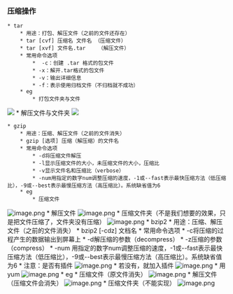 ### 压缩操作
	* tar
		* 用途：打包、解压文件（之前的文件还存在）
		* tar [cvf] 压缩名 文件名 （压缩文件）
		* tar [xvf] 文件名.tar    （解压文件）
		* 常用命令选项
			*  -c：创建 .tar 格式的包文件
			* -x：解开.tar格式的包文件
			* -v：输出详细信息
			* -f：表示使用归档文件（不归档就不成功）
		* eg
			* 打包文件夹与文件
![](https://upload-images.jianshu.io/upload_images/14466013-9136a7e39f3f020c.png?imageMogr2/auto-orient/strip%7CimageView2/2/w/1240)
			* 解压文件与文件夹
![](https://upload-images.jianshu.io/upload_images/14466013-047597694f2fbb17.png?imageMogr2/auto-orient/strip%7CimageView2/2/w/1240)
			
	* gzip
		* 用途：压缩、解压文件（之前的文件消失）
		* gzip [选项] 压缩（解压缩）的文件名
		* 常用命令选项
			* -d将压缩文件解压
			* -l显示压缩文件的大小，未压缩文件的大小，压缩比
			* -v显示文件名和压缩比（verbose）
			* -num用指定的数字num调整压缩的速度，-1或--fast表示最快压缩方法（低压缩比），-9或--best表示最慢压缩方法（高压缩比）。系统缺省值为6
		* eg
			* 压缩文件
![image.png](https://upload-images.jianshu.io/upload_images/14466013-bf0566c01289d200.png?imageMogr2/auto-orient/strip%7CimageView2/2/w/1240)
			* 解压文件
![image.png](https://upload-images.jianshu.io/upload_images/14466013-391c42363e0a5925.png?imageMogr2/auto-orient/strip%7CimageView2/2/w/1240)
			* 压缩文件夹（不是我们想要的效果，只是把文件压缩了，文件夹没有压缩）
![image.png](https://upload-images.jianshu.io/upload_images/14466013-1d93e14e798953e8.png?imageMogr2/auto-orient/strip%7CimageView2/2/w/1240)
		* bzip2
			* 用途：压缩、解压文件（之前的文件消失）
			* bzip2 [-cdz] 文档名
			* 常用命令选项
				* -c将压缩的过程产生的数据输出到屏幕上
				* -d解压缩的参数（decompress）
				* -z压缩的参数（compress）
				* -num 用指定的数字num调整压缩的速度，-1或--fast表示最快压缩方法（低压缩比），-9或--best表示最慢压缩方法（高压缩比）。系统缺省值为6
			* 注意：是否有插件
![image.png](https://upload-images.jianshu.io/upload_images/14466013-4449d822f664eb05.png?imageMogr2/auto-orient/strip%7CimageView2/2/w/1240)
			* 若没有，就加入插件
![image.png](https://upload-images.jianshu.io/upload_images/14466013-f294962562657e36.png?imageMogr2/auto-orient/strip%7CimageView2/2/w/1240)
			* 用yum
![image.png](https://upload-images.jianshu.io/upload_images/14466013-c1ff3bf2c8599eb8.png?imageMogr2/auto-orient/strip%7CimageView2/2/w/1240)
		* eg
			* 压缩文件（原文件消失）
![image.png](https://upload-images.jianshu.io/upload_images/14466013-556ea4455427fc0e.png?imageMogr2/auto-orient/strip%7CimageView2/2/w/1240)
			* 解压文件（压缩文件会消失）
![image.png](https://upload-images.jianshu.io/upload_images/14466013-f96c7411301cba22.png?imageMogr2/auto-orient/strip%7CimageView2/2/w/1240)
			* 压缩文件夹（不能实现）
![image.png](https://upload-images.jianshu.io/upload_images/14466013-eadfc53132c480a7.png?imageMogr2/auto-orient/strip%7CimageView2/2/w/1240)